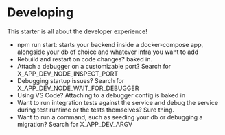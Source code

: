 # Developing
This starter is all about the developer experience!
 - npm run start: starts your backend inside a docker-compose app, alongside your db of choice and whatever infra you want to add
 - Rebuild and restart on code changes? baked in.
 - Attach a debugger on a customizable port? Search for X_APP_DEV_NODE_INSPECT_PORT
 - Debugging startup issues? Search for X_APP_DEV_NODE_WAIT_FOR_DEBUGGER
 - Using VS Code? Attaching to a debugger config is baked in
 - Want to run integration tests against the service and debug the service during test runtime or the tests themselves? Sure thing.
 - Want to run a command, such as seeding your db or debugging a migration? Search for X_APP_DEV_ARGV